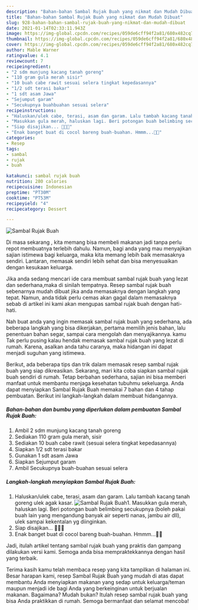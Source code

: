 ```yaml
---
description: "Bahan-bahan Sambal Rujak Buah yang nikmat dan Mudah Dibuat"
title: "Bahan-bahan Sambal Rujak Buah yang nikmat dan Mudah Dibuat"
slug: 928-bahan-bahan-sambal-rujak-buah-yang-nikmat-dan-mudah-dibuat
date: 2021-01-14T02:33:11.943Z
image: https://img-global.cpcdn.com/recipes/059de6cff94f2a81/680x482cq70/sambal-rujak-buah-foto-resep-utama.jpg
thumbnail: https://img-global.cpcdn.com/recipes/059de6cff94f2a81/680x482cq70/sambal-rujak-buah-foto-resep-utama.jpg
cover: https://img-global.cpcdn.com/recipes/059de6cff94f2a81/680x482cq70/sambal-rujak-buah-foto-resep-utama.jpg
author: Mable Warner
ratingvalue: 4.1
reviewcount: 7
recipeingredient:
- "2 sdm munjung kacang tanah goreng"
- "110 gram gula merah sisir"
- "10 buah cabe rawit sesuai selera tingkat kepedasannya"
- "1/2 sdt terasi bakar"
- "1 sdt asam Jawa"
- "Sejumput garam"
- "Secukupnya buahbuahan sesuai selera"
recipeinstructions:
- "Haluskan/ulek cabe, terasi, asam dan garam. Lalu tambah kacang tanah goreng ulek agak kasar."
- "Masukkan gula merah, haluskan lagi. Beri potongan buah belimbing secukupnya (boleh pakai buah lain yang mengandung banyak air seperti nanas, jambu air dll), ulek sampai kekentalan yg diinginkan."
- "Siap disajikan... 🤤🤤🤤"
- "Enak banget buat di cocol bareng buah-buahan. Hmmm...🤤😘"
categories:
- Resep
tags:
- sambal
- rujak
- buah

katakunci: sambal rujak buah 
nutrition: 280 calories
recipecuisine: Indonesian
preptime: "PT30M"
cooktime: "PT53M"
recipeyield: "4"
recipecategory: Dessert

---
```



![Sambal Rujak Buah](https://img-global.cpcdn.com/recipes/059de6cff94f2a81/680x482cq70/sambal-rujak-buah-foto-resep-utama.jpg)

Di masa  sekarang , kita memang bisa membeli makanan jadi tanpa perlu repot membuatnya terlebih dahulu. Namun, bagi anda yang mau menyajikan sajian istimewa bagi keluarga, maka kita memang lebih baik memasaknya sendiri. Lantaran, memasak sendiri lebih sehat dan bisa menyesuaikan dengan kesukaan keluarga.

Jika anda sedang mencari ide cara membuat sambal rujak buah yang lezat dan sederhana,maka di sinilah tempatnya. Resep sambal rujak buah  sebenarnya mudah dibuat jika anda memasaknya dengan langkah yang tepat. Namun, anda tidak perlu cemas akan gagal dalam memasaknya 
sebab di artikel ini kami akan mengupas sambal rujak buah dengan hati-hati.  



Nah buat anda yang ingin memasak sambal rujak buah yang sederhana, ada beberapa langkah yang bisa dikerjakan, pertama memilih jenis bahan, lalu penentuan bahan segar, sampai cara mengolah dan menyajikannya. kamu Tak perlu pusing kalau hendak memasak sambal rujak buah yang lezat di rumah. Karena, asalkan anda  tahu caranya, maka hidangan ini dapat menjadi suguhan yang istimewa.

Berikut, ada beberapa tips dan trik dalam memasak resep sambal rujak buah yang siap dikreasikan. Sekarang, mari kita coba siapkan sambal rujak buah sendiri di rumah. Tetap berbahan sederhana, sajian ini bisa memberi manfaat untuk membantu menjaga kesehatan tubuhmu sekeluarga. Anda dapat menyiapkan Sambal Rujak Buah memakai 7 bahan dan 4 tahap pembuatan. Berikut ini langkah-langkah dalam membuat hidangannya.

<!--inarticleads1-->

##### Bahan-bahan dan bumbu yang diperlukan dalam pembuatan Sambal Rujak Buah:

1. Ambil 2 sdm munjung kacang tanah goreng
1. Sediakan 110 gram gula merah, sisir
1. Sediakan 10 buah cabe rawit (sesuai selera tingkat kepedasannya)
1. Siapkan 1/2 sdt terasi bakar
1. Gunakan 1 sdt asam Jawa
1. Siapkan Sejumput garam
1. Ambil Secukupnya buah-buahan sesuai selera




<!--inarticleads2-->

##### Langkah-langkah menyiapkan Sambal Rujak Buah:

1. Haluskan/ulek cabe, terasi, asam dan garam. Lalu tambah kacang tanah goreng ulek agak kasar.
<img src="https://img-global.cpcdn.com/steps/5399971553a9a0b2/160x128cq70/sambal-rujak-buah-langkah-memasak-1-foto.jpg" alt="Sambal Rujak Buah">1. Masukkan gula merah, haluskan lagi. Beri potongan buah belimbing secukupnya (boleh pakai buah lain yang mengandung banyak air seperti nanas, jambu air dll), ulek sampai kekentalan yg diinginkan.
1. Siap disajikan... 🤤🤤🤤
1. Enak banget buat di cocol bareng buah-buahan. Hmmm...🤤😘




Jadi, itulah artikel tentang  sambal rujak buah  yang praktis dan gampang dilakukan versi kami. Semoga anda bisa mempraktekkannya dengan hasil yang terbaik. 

Terima kasih kamu telah membaca resep yang kita tampilkan di halaman ini. Besar harapan kami, resep  Sambal Rujak Buah yang mudah di atas dapat membantu Anda menyiapkan makanan yang sedap untuk keluarga/teman maupun menjadi ide bagi Anda yang berkeinginan untuk berjualan makanan. Bagaimana? Mudah bukan? Itulah resep sambal rujak buah yang bisa Anda praktikkan di rumah. Semoga bermanfaat dan selamat mencoba!

